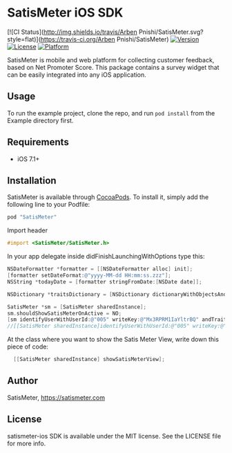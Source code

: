 # SatisMeter iOS SDK

[![CI Status](http://img.shields.io/travis/Arben Pnishi/SatisMeter.svg?style=flat)](https://travis-ci.org/Arben Pnishi/SatisMeter)
[![Version](https://img.shields.io/cocoapods/v/SatisMeter.svg?style=flat)](http://cocoapods.org/pods/SatisMeter)
[![License](https://img.shields.io/cocoapods/l/SatisMeter.svg?style=flat)](http://cocoapods.org/pods/SatisMeter)
[![Platform](https://img.shields.io/cocoapods/p/SatisMeter.svg?style=flat)](http://cocoapods.org/pods/SatisMeter)

SatisMeter is mobile and web platform for collecting customer feedback, based on Net Promoter Score. This package contains a survey widget that can be easily integrated into any iOS application.

## Usage

To run the example project, clone the repo, and run `pod install` from the Example directory first.

## Requirements
 - iOS 7.1+


## Installation

SatisMeter is available through [CocoaPods](http://cocoapods.org). To install
it, simply add the following line to your Podfile:


```ruby
pod "SatisMeter"
```

Import header
```objective-c
#import <SatisMeter/SatisMeter.h>
```

In your app delegate inside didFinishLaunchingWithOptions type this:

```objective-c
NSDateFormatter *formatter = [[NSDateFormatter alloc] init];
[formatter setDateFormat:@"yyyy-MM-dd HH:mm:ss.zzz"];
NSString *todayDate = [formatter stringFromDate:[NSDate date]];

NSDictionary *traitsDictionary = [NSDictionary dictionaryWithObjectsAndKeys:@"Esat",@"name",todayDate,@"createdAt",@"iPhone6",@"DeviceModel",@"9.2",@"iOSVersion", nil];

SatisMeter *sm = [SatisMeter sharedInstance];
sm.shouldShowSatisMeterOnActive = NO;
[sm identifyUserWithUserId:@"005" writeKey:@"Mx3RPRM1IaYltrBQ" andTraitsDictionary:traitsDictionary];
//[[SatisMeter sharedInstance]identifyUserWithUserId:@"005" writeKey:@"Mx3RPRM1IaYltrBQ" andTraitsDictionary:traitsDictionary andServerUrl:@"http://app.satismeter.com"];

```

At the class where you want to show the Satis Meter View, write down this piece of code:

```objective-c
  [[SatisMeter sharedInstance] showSatisMeterView];
```

## Author


SatisMeter, https://satismeter.com

## License

satismeter-ios SDK is available under the MIT license. See the LICENSE file for more info.
